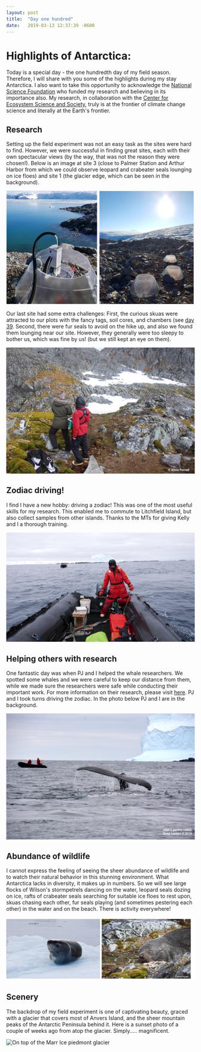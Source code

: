 ```yaml
---
layout: post
title:  "Day one hundred"
date:   2019-03-13 12:37:39 -0600
---
```

# Highlights of Antarctica:
Today is a special day - the one hundredth day of my field season. Therefore, I will share with you some of the highlights during my stay Antarctica. I also want to take this opportunity to acknowledge the [National Science Foundation](https://www.nsf.gov/div/index.jsp?div=OPP) who funded my research and believing in its importance also. My research, in collaboration with the [Center for Ecosystem Science and Society](http://ecoss.nau.edu/), truly is at the frontier of climate change science and literally at the Earth's frontier.

## Research
Setting up the field experiment was not an easy task as the sites were hard to find. However, we were successful in finding great sites, each with their own spectacular views (by the way, that was not the reason they were chosen!). Below is an image at site 3 (close to Palmer Station and Arthur Harbor from which we could observe leopard and crabeater seals lounging on ice floes) and site 1 (the glacier edge, which can be seen in the background). 

![Sites 3 and 1](/assets/blog_photos/190313/Sites1_3.jpg)

Our last site had some extra challenges: First, the curious skuas were attracted to our plots with the fancy tags, soil cores, and chambers (see [day 39](https://natasjavgestel.github.io/blog/2019/01/11/day-thirtynine). Second, there were fur seals to avoid on the hike up, and also we found them lounging near our site. However, they generally were too sleepy to bother us, which was fine by us! (but we still kept an eye on them).

![Sleepy fur seal while taking measurements](/assets/blog_photos/190313/IMG_6956.jpg)

## Zodiac driving!
I find I have a new hobby: driving a zodiac! This was one of the most useful skills for my research. This enabled me to commute to Litchfield Island, but also collect samples from other islands. Thanks to the MTs for giving Kelly and I a thorough training. 

![Natasja driving the zodiac](/assets/blog_photos/190313/Zodiac_withWhalers.jpg)

## Helping others with research
One fantastic day was when PJ and I helped the whale researchers. We spotted some whales and we were careful to keep our distance from them, while we made sure the researchers were safe while conducting their important work. For more information on their research, please visit [here](https://sites.nicholas.duke.edu/johnston/). PJ and I took turns driving the zodiac. In the photo below PJ and I are in the background.

![Whale fluke](/assets/blog_photos/190313/LTR_7444.jpg)

## Abundance of wildlife
I cannot express the feeling of seeing the sheer abundance of wildlife and to watch their natural behavior in this stunning environment. What Antarctica lacks in diversity, it makes up in numbers. So we will see large flocks of Wilson's stormpetrels dancing on the water, leopard seals dozing on ice, rafts of crabeater seals searching for suitable ice floes to rest upon, skuas chasing each other, fur seals playing (and sometimes pestering each other) in the water and on the beach. There is activity everywhere!

![leopard seal and fur seal](/assets/blog_photos/190313/Leopard_FurSeal.jpg)

## Scenery
The backdrop of my field experiment is one of captivating beauty, graced with a glacier that covers most of Anvers Island, and the sheer mountain peaks of the Antarctic Peninsula behind it. Here is a sunset photo of a couple of weeks ago from atop the glacier. Simply..... magnificent. 

![On top of the Marr Ice piedmont glacier](/assets/blog_photos/190313/ViewAtop.jpg)
